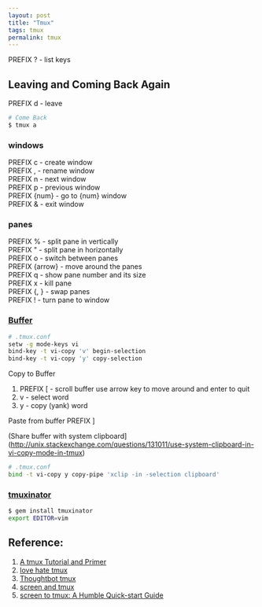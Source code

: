 ```yaml
---
layout: post
title: "Tmux"
tags: tmux
permalink: tmux
---
```


PREFIX ? - list keys  

## Leaving and Coming Back Again

PREFIX d - leave  

```sh
# Come Back
$ tmux a
```

### windows
PREFIX c - create window  
PREFIX , - rename window  
PREFIX n - next window  
PREFIX p - previous window  
PREFIX {num} - go to {num} window  
PREFIX & - exit window  

### panes
PREFIX % - split pane in vertically  
PREFIX " - split pane in horizontally  
PREFIX o - switch between panes  
PREFIX {arrow} - move around the panes  
PREFIX q - show pane number and its size  
PREFIX x - kill pane  
PREFIX {, } - swap panes  
PREFIX ! - turn pane to window  

### [Buffer](http://blog.joncairns.com/2013/06/copying-between-tmux-buffers-and-the-system-clipboard/)

```sh
# .tmux.conf
setw -g mode-keys vi
bind-key -t vi-copy 'v' begin-selection
bind-key -t vi-copy 'y' copy-selection
```
Copy to Buffer
1. PREFIX [ - scroll buffer use arrow key to move around and enter to quit  
2. v - select word  
3. y - copy (yank) word  

Paste from buffer
PREFIX ]


(Share buffer with system clipboard](http://unix.stackexchange.com/questions/131011/use-system-clipboard-in-vi-copy-mode-in-tmux)
```sh
# .tmux.conf
bind -t vi-copy y copy-pipe 'xclip -in -selection clipboard'
```


### [tmuxinator](https://github.com/tmuxinator/tmuxinator)

```sh
$ gem install tmuxinator
export EDITOR=vim
```

## Reference:
1. [A tmux Tutorial and Primer](http://www.danielmiessler.com/study/tmux/)
2. [love hate tmux](http://robots.thoughtbot.com/love-hate-tmux)
3. [Thoughtbot tmux](https://learn.thoughtbot.com/tmux)
4. [screen and tmux](http://www.dayid.org/os/notes/tm.html)
5. [screen to tmux: A Humble Quick-start Guide](http://myhumblecorner.wordpress.com/2011/08/30/screen-to-tmux-a-humble-quick-start-guide/)

